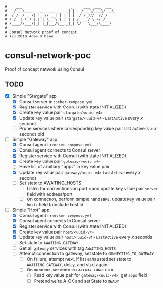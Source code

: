 ```
#    ___                      _     ___  ___  ___
#   / __\___  _ __  ___ _   _| |   / _ \/___\/ __\
#  / /  / _ \| '_ \/ __| | | | |  / /_)//  // /
# / /__| (_) | | | \__ \ |_| | | / ___/ \_// /___
# \____/\___/|_| |_|___/\__,_|_| \/   \___/\____/
#
# Consul Network proof of concept
# (c) 2018 Adam K Dean
```

# consul-network-poc

Proof of concept network using Consul

## TODO

- [x] Simple "Stargate" app
  - [x] Consul server in `docker-compose.yml`
  - [x] Register service with Consul (with state INITIALIZED)
  - [x] Create key value pair `stargate/<uuid-v4>`
  - [x] Update key value pair `stargate/<uuid-v4>` `LastActive` every _x_ seconds
  - [ ] Prune services where corresponding key value pair last active is > _x_ seconds old

- [ ] Simple "Gateway" app
  - [x] Consul agent in `docker-compose.yml`
  - [x] Consul agent connects to Consul server
  - [x] Register service with Consul (with state INITIALIZED)
  - [x] Create key value pair `gateway/<uuid-v4>`
  - [ ] Have list of arbitrary "apps" in key value pair
  - [x] Update key value pair `gateway/<uuid-v4>` `LastActive` every _x_ seconds
  - [ ] Set state to AWAITING_HOSTS
    - [ ] Listen for connections on port _x_ and update key value pair `server` field with address/port
    - [ ] On connection, perform simple handsake, update key value pair `hosts` field to include host id

- [ ] Simple "Host" app
  - [x] Consul agent in `docker-compose.yml`
  - [x] Consul agent connects to Consul server
  - [x] Register service with Consul (with state INITIALIZED)
  - [x] Create key value pair `host/<uuid-v4>`
  - [x] Update key value pair `host/<uuid-v4>` `LastActive` every _x_ seconds
  - [ ] Set state to `AWAITING_GATEWAY`
  - [ ] Get all `gateway` services with tag `AWAITING_HOSTS`
  - [ ] Attempt connection to gateway, set state to `CONNECTING_TO_GATEWAY`
    - [ ] On failure, attempt next, if list exhausted set state to `AWAITING_GATEWAY`, delay, and start again
    - [ ] On success, set state to `GATEWAY_CONNECTED`
      - [ ] Read key value pair for `gateway/<uuid-v4>`, get `apps` field
      - [ ] Pretend we're A-OK and set State to `READY`
